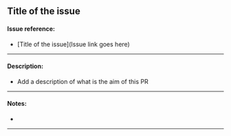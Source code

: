 ## Title of the issue
#### Issue reference:

* [Title of the issue](Issue link goes here)

---

#### Description:

* Add a description of what is the aim of this PR

---

#### Notes:

*

---

